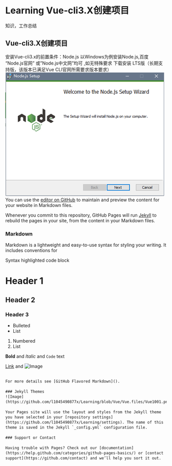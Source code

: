 # Learning Vue-cli3.X创建项目
知识，工作总结
## Vue-cli3.X创建项目
安装Vue-cli3.x的前置条件：Node.js
以Windows为例安装Node.js,百度 “Node.js官网” 或”Node.js中文网”均可 ,如无特殊要求 下载安装 LTS版（长期支持版，该版本已满足Vue CLI官网所需要求版本要求）
![Image](https://github.com/l1045490877x/Learning/blob/Vue/Vue.files/Vue137.png)
You can use the [editor on GitHub](https://github.com/l1045490877x/Learning/edit/master/README.md) to maintain and preview the content for your website in Markdown files.

Whenever you commit to this repository, GitHub Pages will run [Jekyll](https://jekyllrb.com/) to rebuild the pages in your site, from the content in your Markdown files.

### Markdown

Markdown is a lightweight and easy-to-use syntax for styling your writing. It includes conventions for


Syntax highlighted code block

# Header 1
## Header 2
### Header 3

- Bulleted
- List

1. Numbered
2. List

**Bold** and _Italic_ and `Code` text

[Link](url) and ![Image](Learning/Vue.files/Vue1001.png)
```

For more details see [GitHub Flavored Markdown]().

### Jekyll Themes
![Image](https://github.com/l1045490877x/Learning/blob/Vue/Vue.files/Vue1001.png)

Your Pages site will use the layout and styles from the Jekyll theme you have selected in your [repository settings](https://github.com/l1045490877x/Learning/settings). The name of this theme is saved in the Jekyll `_config.yml` configuration file.

### Support or Contact

Having trouble with Pages? Check out our [documentation](https://help.github.com/categories/github-pages-basics/) or [contact support](https://github.com/contact) and we’ll help you sort it out.
